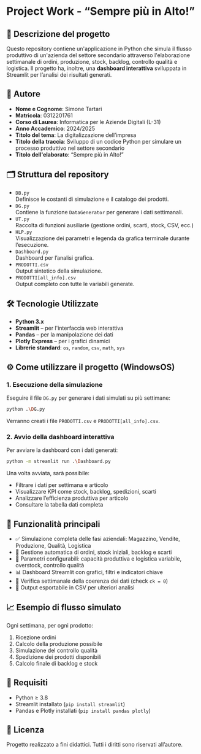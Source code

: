 # Project Work - “Sempre più in Alto!”

## 📌 Descrizione del progetto

Questo repository contiene un'applicazione in Python che simula il flusso produttivo di un'azienda del settore secondario attraverso l'elaborazione settimanale di ordini, produzione, stock, backlog, controllo qualità e logistica. Il progetto ha, inoltre, una **dashboard interattiva** sviluppata in Streamlit per l’analisi dei risultati generati.


## 👤 Autore

- **Nome e Cognome**: Simone Tartari
- **Matricola**: 0312201761
- **Corso di Laurea**: Informatica per le Aziende Digitali (L-31)  
- **Anno Accademico**: 2024/2025
- **Titolo del tema**: La digitalizzazione dell’impresa
- **Titolo della traccia**: Sviluppo di un codice Python per simulare un processo produttivo nel settore secondario
- **Titolo dell'elaborato**: “Sempre più in Alto!”

## 🗂️ Struttura del repository

- `DB.py`  
  Definisce le costanti di simulazione e il catalogo dei prodotti.
- `DG.py`  
  Contiene la funzione `DataGenerator` per generare i dati settimanali.
- `UT.py`  
  Raccolta di funzioni ausiliarie (gestione ordini, scarti, stock, CSV, ecc.)
- `HLP.py`  
  Visualizzazione dei parametri e legenda da grafica terminale durante l’esecuzione.
- `Dashboard.py`  
  Dashboard per l’analisi grafica.
- `PRODOTTI.csv`  
  Output sintetico della simulazione.
- `PRODOTTI[all_info].csv`  
  Output completo con tutte le variabili generate.

## 🛠 Tecnologie Utilizzate

- **Python 3.x**
- **Streamlit** – per l'interfaccia web interattiva
- **Pandas** – per la manipolazione dei dati
- **Plotly Express** – per i grafici dinamici
- **Librerie standard**: `os`, `random`, `csv`, `math`, `sys`

## ⚙️ Come utilizzare il progetto (WindowsOS)

### 1. Esecuzione della simulazione
Eseguire il file `DG.py` per generare i dati simulati su più settimane:
```bash
python .\DG.py
```
Verranno creati i file `PRODOTTI.csv` e `PRODOTTI[all_info].csv`.

### 2. Avvio della dashboard interattiva
Per avviare la dashboard con i dati generati:
```bash
python -m streamlit run .\Dashboard.py
```
Una volta avviata, sarà possibile:
- Filtrare i dati per settimana e articolo
- Visualizzare KPI come stock, backlog, spedizioni, scarti
- Analizzare l’efficienza produttiva per articolo
- Consultare la tabella dati completa

## 🔎 Funzionalità principali

- ✅ Simulazione completa delle fasi aziendali: Magazzino, Vendite, Produzione, Qualità, Logistica
- 🧠 Gestione automatica di ordini, stock iniziali, backlog e scarti
- 🔁 Parametri configurabili: capacità produttiva e logistica variabile, overstock, controllo qualità
- 📊 Dashboard Streamlit con grafici, filtri e indicatori chiave
- 🧪 Verifica settimanale della coerenza dei dati (check `ck = 0`)
- 📁 Output esportabile in CSV per ulteriori analisi

## 📈 Esempio di flusso simulato

Ogni settimana, per ogni prodotto:
1. Ricezione ordini
2. Calcolo della produzione possibile
3. Simulazione del controllo qualità
4. Spedizione dei prodotti disponibili
5. Calcolo finale di backlog e stock

## 🧩 Requisiti

- Python ≥ 3.8
- Streamlit installato (`pip install streamlit`)
- Pandas e Plotly installati (`pip install pandas plotly`)

## 📄 Licenza

Progetto realizzato a fini didattici. Tutti i diritti sono riservati all’autore.
